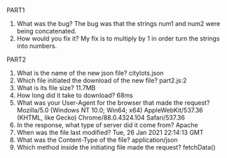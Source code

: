 PART1
1. What was the bug? 
  The bug was that the strings num1 and num2 were being concatenated.
2. How would you fix it? 
  My fix is to multiply by 1 in order turn the strings into numbers. 

PART2
1. What is the name of the new json file?
  citylots.json
2. Which file initiated the download of the new file?
  part2.js:2
3. What is its file size?
  11.7MB
4. How long did it take to download?
  68ms
5. What was your User-Agent for the browser that made the request?
  Mozilla/5.0 (Windows NT 10.0; Win64; x64) AppleWebKit/537.36 (KHTML, like Gecko) Chrome/88.0.4324.104 Safari/537.36
6. In the response, what type of server did it come from?
  Apache
7. When was the file last modified?
  Tue, 26 Jan 2021 22:14:13 GMT
8. What was the Content-Type of the file?
  application/json
9. Which method inside the initiating file made the request?
  fetchData()
  
